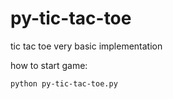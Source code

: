 # py-tic-tac-toe

tic tac toe very basic implementation

how to start game: 
```
python py-tic-tac-toe.py
```
